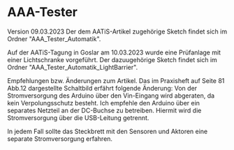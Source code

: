 # AAA-Tester
Version 09.03.2023
Der dem AATiS-Artikel zugehörige Sketch findet sich im Ordner "AAA_Tester_Automatik".

Auf der AATiS-Tagung in Goslar am 10.03.2023 wurde eine Prüfanlage mit einer Lichtschranke vorgeführt.
Der dazuugehörige Sketch findet sich im Ordner "AAA_Tester_Automatik_LightBarrier".

Empfehlungen bzw. Änderungen zum Artikel.
Das im Praxisheft auf Seite 81 Abb.12 dargestellte Schaltbild erfährt folgende Änderung:
Von der Stromversorgung des Arduino über den Vin-Eingang wird abgeraten, da kein Verpolungsschutz besteht.
Ich empfehle den Arduino über ein separates Netzteil an der DC-Buchse zu betreiben.
Hiermit wird die Stromversorgung über die USB-Leitung getrennt.

In jedem Fall sollte das Steckbrett mit den Sensoren und Aktoren eine separate Stromversorgung erfahren.
